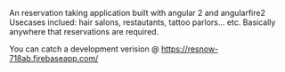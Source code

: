 An reservation taking application built with angular 2 and angularfire2
Usecases inclued: hair salons, restautants, tattoo parlors... etc. Basically anywhere that reservations are required.

You can catch a development verision @ https://resnow-718ab.firebaseapp.com/
